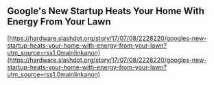 ## Google's New Startup Heats Your Home With Energy From Your Lawn
  
  [https://hardware.slashdot.org/story/17/07/08/2228220/googles-new-startup-heats-your-home-with-energy-from-your-lawn?utm_source=rss1.0mainlinkanon](https://hardware.slashdot.org/story/17/07/08/2228220/googles-new-startup-heats-your-home-with-energy-from-your-lawn?utm_source=rss1.0mainlinkanon)